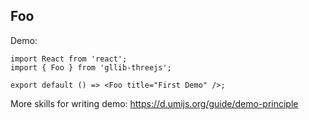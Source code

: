 
## Foo

Demo:

```tsx
import React from 'react';
import { Foo } from 'gllib-threejs';

export default () => <Foo title="First Demo" />;
```

More skills for writing demo: https://d.umijs.org/guide/demo-principle
